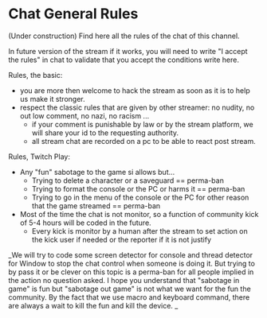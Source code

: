 # Chat General Rules

(Under construction)
Find here all the rules of the chat of this channel.

In future version of the stream if it works, you will need to write "I accept the rules" in chat to validate that you accept the conditions write here.


Rules, the basic:
- you are more then welcome to hack the stream as soon as it is to help us make it stronger.
- respect the classic rules that are given by other streamer: no nudity, no out low comment, no nazi, no racism ...
  - if your comment is punishable by law or by the stream platform, we will share your id to the requesting authority.
  - all stream chat are recorded on a pc to be able to react post stream.

Rules, Twitch Play:
- Any "fun" sabotage to the game si allows but...
  - Trying to delete a character or a saveguard == perma-ban
  - Trying to format the console or the PC or harms it == perma-ban
  - Trying to go in the menu of the console or the PC for other reason that the game streamed == perma-ban
- Most of the time the chat is not monitor, so a function of community kick of 5-4 hours will be coded in the future.
  - Every kick is monitor by a human after the stream to set action on the kick user if needed or the reporter if it is not justify 
  
_We will try to code some screen detector for console and thread detector for Window to stop the chat control when someone is doing it. But trying to by pass it or be clever on this topic is a perma-ban for all people implied in the action no question asked.  I hope you understand that "sabotage in game" is fun but "sabotage out game" is not what we want for the fun the community.
By the fact that we use macro and keyboard command, there are always a wait to kill the fun and kill the device. _
